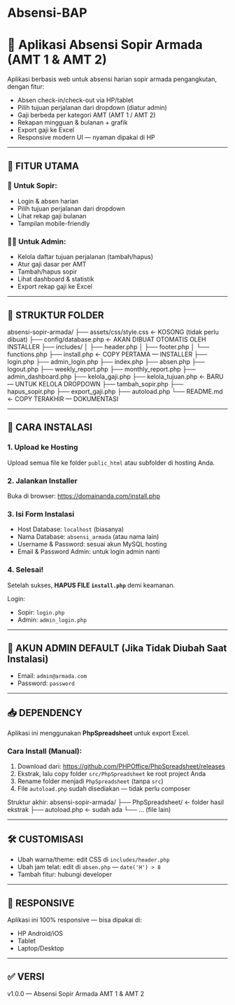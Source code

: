 # Absensi-BAP
# 🚛 Aplikasi Absensi Sopir Armada (AMT 1 & AMT 2)

Aplikasi berbasis web untuk absensi harian sopir armada pengangkutan, dengan fitur:
- Absen check-in/check-out via HP/tablet
- Pilih tujuan perjalanan dari dropdown (diatur admin)
- Gaji berbeda per kategori AMT (AMT 1 / AMT 2)
- Rekapan mingguan & bulanan + grafik
- Export gaji ke Excel
- Responsive modern UI — nyaman dipakai di HP

---

## 🎯 FITUR UTAMA

### 👤 Untuk Sopir:
- Login & absen harian
- Pilih tujuan perjalanan dari dropdown
- Lihat rekap gaji bulanan
- Tampilan mobile-friendly

### 👨‍💼 Untuk Admin:
- Kelola daftar tujuan perjalanan (tambah/hapus)
- Atur gaji dasar per AMT
- Tambah/hapus sopir
- Lihat dashboard & statistik
- Export rekap gaji ke Excel

---

## 📁 STRUKTUR FOLDER
absensi-sopir-armada/
├── assets/css/style.css          ← KOSONG (tidak perlu dibuat)
├── config/database.php           ← AKAN DIBUAT OTOMATIS OLEH INSTALLER
├── includes/
│   ├── header.php
│   ├── footer.php
│   └── functions.php
├── install.php                   ← COPY PERTAMA — INSTALLER
├── login.php
├── admin_login.php
├── index.php
├── absen.php
├── logout.php
├── weekly_report.php
├── monthly_report.php
├── admin_dashboard.php
├── kelola_gaji.php
├── kelola_tujuan.php             ← BARU — UNTUK KELOLA DROPDOWN
├── tambah_sopir.php
├── hapus_sopir.php
├── export_gaji.php
├── autoload.php
└── README.md                     ← COPY TERAKHIR — DOKUMENTASI

---

## 🚀 CARA INSTALASI

### 1. Upload ke Hosting
Upload semua file ke folder `public_html` atau subfolder di hosting Anda.

### 2. Jalankan Installer
Buka di browser:
https://domainanda.com/install.php

### 3. Isi Form Instalasi
- Host Database: `localhost` (biasanya)
- Nama Database: `absensi_armada` (atau nama lain)
- Username & Password: sesuai akun MySQL hosting
- Email & Password Admin: untuk login admin nanti

### 4. Selesai!
Setelah sukses, **HAPUS FILE `install.php`** demi keamanan.

Login:
- Sopir: `login.php`
- Admin: `admin_login.php`

---

## 🔐 AKUN ADMIN DEFAULT (Jika Tidak Diubah Saat Instalasi)

- Email: `admin@armada.com`
- Password: `password`

---

## 📥 DEPENDENCY

Aplikasi ini menggunakan **PhpSpreadsheet** untuk export Excel.

### Cara Install (Manual):
1. Download dari: https://github.com/PHPOffice/PhpSpreadsheet/releases
2. Ekstrak, lalu copy folder `src/PhpSpreadsheet` ke root project Anda
3. Rename folder menjadi `PhpSpreadsheet` (tanpa `src`)
4. File `autoload.php` sudah disediakan — tidak perlu composer

Struktur akhir:
absensi-sopir-armada/
├── PhpSpreadsheet/ ← folder hasil ekstrak
├── autoload.php ← sudah ada
└── ... (file lain)

---

## 🛠️ CUSTOMISASI

- Ubah warna/theme: edit CSS di `includes/header.php`
- Ubah jam telat: edit di `absen.php` — `date('H') > 8`
- Tambah fitur: hubungi developer

---

## 📱 RESPONSIVE

Aplikasi ini 100% responsive — bisa dipakai di:
- HP Android/iOS
- Tablet
- Laptop/Desktop

---

## ✅ VERSI

v1.0.0 — Absensi Sopir Armada AMT 1 & AMT 2
